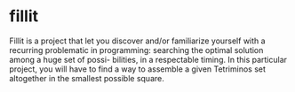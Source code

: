 # fillit
Fillit is a project that let you discover and/or familiarize yourself with a recurring problematic in programming: searching the optimal solution among a huge set of possi- bilities, in a respectable timing. In this particular project, you will have to find a way to assemble a given Tetriminos set altogether in the smallest possible square.
